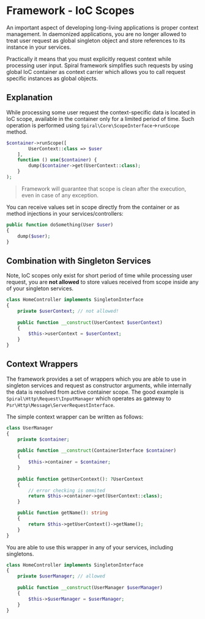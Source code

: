 # Framework - IoC Scopes
An important aspect of developing long-living applications is proper context management. In daemonized applications, 
you are no longer allowed to treat user request as global singleton object and store references to its instance in your services.

Practically it means that you must explicitly request context while processing user input. Spiral framework simplifies
such requests by using global IoC container as context carrier which allows you to call request specific instances
as global objects.

## Explanation
While processing some user request the context-specific data is located in IoC scope, available in the container only for a limited
period of time. Such operation is performed using `Spiral\Core\ScopeInterface`->`runScope` method.

```php
$container->runScope([
        UserContext::class => $user
    ],
    function () use($container) {
        dump($container->get(UserContext::class);
    }
);
```

> Framework will guarantee that scope is clean after the execution, even in case of any exception.

You can receive values set in scope directly from the container or as method injections in your services/controllers:

```php
public function doSomething(User $user)
{
    dump($user);
}
```

## Combination with Singleton Services
Note, IoC scopes only exist for short period of time while processing user request, you are **not allowed** to store
values received from scope inside any of your singleton services.

```php
class HomeController implements SingletonInterface
{
    private $userContext; // not allowed!
    
    public function __construct(UserContext $userContext)
    {
        $this->userContext = $userContext;
    }
}
``` 

## Context Wrappers
The framework provides a set of wrappers which you are able to use in singleton services and request as constructor arguments,
while internally the data is resolved from active container scope. The good example is `Spiral\Http\Request\InputManager`
which operates as gateway to `Psr\Http\Message\ServerRequestInterface`.

The simple context wrapper can be written as follows:

```php
class UserManager 
{
    private $container;
    
    public function __construct(ContainerInterface $container)
    {
        $this->container = $container;
    }
    
    public function getUserContext(): ?UserContext 
    {
        // error checking is ommited
        return $this->container->get(UserContext::class);
    }

    public function getName(): string
    {
        return $this->getUserContext()->getName();
    }
}
```

You are able to use this wrapper in any of your services, including singletons.

```php
class HomeController implements SingletonInterface
{
    private $userManager; // allowed
    
    public function __construct(UserManager $userManager)
    {
        $this->$userManager = $userManager;
    }
}
```